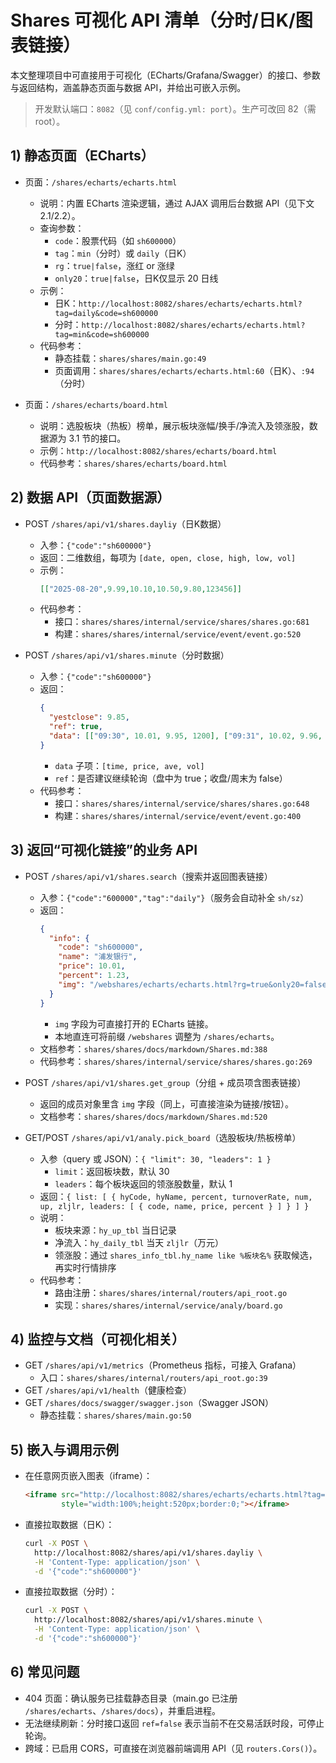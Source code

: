 # Shares 可视化 API 清单（分时/日K/图表链接）

本文整理项目中可直接用于可视化（ECharts/Grafana/Swagger）的接口、参数与返回结构，涵盖静态页面与数据 API，并给出可嵌入示例。

> 开发默认端口：`8082`（见 `conf/config.yml: port`）。生产可改回 82（需 root）。

## 1) 静态页面（ECharts）

- 页面：`/shares/echarts/echarts.html`
  - 说明：内置 ECharts 渲染逻辑，通过 AJAX 调用后台数据 API（见下文 2.1/2.2）。
  - 查询参数：
    - `code`：股票代码（如 `sh600000`）
    - `tag`：`min`（分时）或 `daily`（日K）
    - `rg`：`true|false`，涨红 or 涨绿
    - `only20`：`true|false`，日K仅显示 20 日线
  - 示例：
    - 日K：`http://localhost:8082/shares/echarts/echarts.html?tag=daily&code=sh600000`
    - 分时：`http://localhost:8082/shares/echarts/echarts.html?tag=min&code=sh600000`
  - 代码参考：
    - 静态挂载：`shares/shares/main.go:49`
    - 页面调用：`shares/shares/echarts/echarts.html:60`（日K）、`:94`（分时）

- 页面：`/shares/echarts/board.html`
  - 说明：选股板块（热板）榜单，展示板块涨幅/换手/净流入及领涨股，数据源为 3.1 节的接口。
  - 示例：`http://localhost:8082/shares/echarts/board.html`
  - 代码参考：`shares/shares/echarts/board.html`

## 2) 数据 API（页面数据源）

- POST `/shares/api/v1/shares.dayliy`（日K数据）
  - 入参：`{"code":"sh600000"}`
  - 返回：二维数组，每项为 `[date, open, close, high, low, vol]`
  - 示例：
    ```json
    [["2025-08-20",9.99,10.10,10.50,9.80,123456]]
    ```
  - 代码参考：
    - 接口：`shares/shares/internal/service/shares/shares.go:681`
    - 构建：`shares/shares/internal/service/event/event.go:520`

- POST `/shares/api/v1/shares.minute`（分时数据）
  - 入参：`{"code":"sh600000"}`
  - 返回：
    ```json
    {
      "yestclose": 9.85,
      "ref": true,
      "data": [["09:30", 10.01, 9.95, 1200], ["09:31", 10.02, 9.96, 800]]
    }
    ```
    - `data` 子项：`[time, price, ave, vol]`
    - `ref`：是否建议继续轮询（盘中为 true；收盘/周末为 false）
  - 代码参考：
    - 接口：`shares/shares/internal/service/shares/shares.go:648`
    - 构建：`shares/shares/internal/service/event/event.go:400`

## 3) 返回“可视化链接”的业务 API

- POST `/shares/api/v1/shares.search`（搜索并返回图表链接）
  - 入参：`{"code":"600000","tag":"daily"}`（服务会自动补全 `sh/sz`）
  - 返回：
    ```json
    {
      "info": {
        "code": "sh600000",
        "name": "浦发银行",
        "price": 10.01,
        "percent": 1.23,
        "img": "/webshares/echarts/echarts.html?rg=true&only20=false&tag=daily&code=sh600000"
      }
    }
    ```
    - `img` 字段为可直接打开的 ECharts 链接。
    - 本地直连可将前缀 `/webshares` 调整为 `/shares/echarts`。
  - 文档参考：`shares/shares/docs/markdown/Shares.md:388`
  - 代码参考：`shares/shares/internal/service/shares/shares.go:269`

- POST `/shares/api/v1/shares.get_group`（分组 + 成员项含图表链接）
  - 返回的成员对象里含 `img` 字段（同上，可直接渲染为链接/按钮）。
  - 文档参考：`shares/shares/docs/markdown/Shares.md:520`

- GET/POST `/shares/api/v1/analy.pick_board`（选股板块/热板榜单）
  - 入参（query 或 JSON）：`{ "limit": 30, "leaders": 1 }`
    - `limit`：返回板块数，默认 30
    - `leaders`：每个板块返回的领涨股数量，默认 1
  - 返回：`{ list: [ { hyCode, hyName, percent, turnoverRate, num, up, zljlr, leaders: [ { code, name, price, percent } ] } ] }`
  - 说明：
    - 板块来源：`hy_up_tbl` 当日记录
    - 净流入：`hy_daily_tbl` 当天 `zljlr`（万元）
    - 领涨股：通过 `shares_info_tbl.hy_name like %板块名%` 获取候选，再实时行情排序
  - 代码参考：
    - 路由注册：`shares/shares/internal/routers/api_root.go`
    - 实现：`shares/shares/internal/service/analy/board.go`

## 4) 监控与文档（可视化相关）

- GET `/shares/api/v1/metrics`（Prometheus 指标，可接入 Grafana）
  - 入口：`shares/shares/internal/routers/api_root.go:39`
- GET `/shares/api/v1/health`（健康检查）
- GET `/shares/docs/swagger/swagger.json`（Swagger JSON）
  - 静态挂载：`shares/shares/main.go:50`

## 5) 嵌入与调用示例

- 在任意网页嵌入图表（iframe）：
  ```html
  <iframe src="http://localhost:8082/shares/echarts/echarts.html?tag=daily&code=sh600000"
          style="width:100%;height:520px;border:0;"></iframe>
  ```
- 直接拉取数据（日K）：
  ```bash
  curl -X POST \
    http://localhost:8082/shares/api/v1/shares.dayliy \
    -H 'Content-Type: application/json' \
    -d '{"code":"sh600000"}'
  ```
- 直接拉取数据（分时）：
  ```bash
  curl -X POST \
    http://localhost:8082/shares/api/v1/shares.minute \
    -H 'Content-Type: application/json' \
    -d '{"code":"sh600000"}'
  ```

## 6) 常见问题

- 404 页面：确认服务已挂载静态目录（main.go 已注册 `/shares/echarts`、`/shares/docs`），并重启进程。
- 无法继续刷新：分时接口返回 `ref=false` 表示当前不在交易活跃时段，可停止轮询。
- 跨域：已启用 CORS，可直接在浏览器前端调用 API（见 `routers.Cors()`）。

